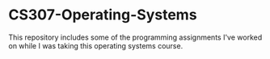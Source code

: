 # CS307-Operating-Systems
This repository includes some of the programming assignments I've worked on while I was taking this operating systems course.
